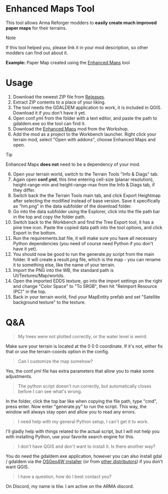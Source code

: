 # Enhanced Maps Tool
This tool allows Arma Reforger modders to **easily create much improved paper maps** for their terrains.

> [!NOTE]
> If this tool helped you, please link it in your mod description, so other modders can find out about it.
>
> **Example:** Paper Map created using the [Enhanced Maps](https://github.com/Til-Weimann/EnhancedMaps/) tool

# Usage

1. Download the newest ZIP file from [Releases](https://github.com/Til-Weimann/EnhancedMaps/releases).
2. Extract ZIP contents to a place of your liking.
3. The tool needs the GDALDEM application to work, it is included in QGIS. Download it if you don't have it yet.
4. Open conf.yml from the folder with a text editor, and paste the path to gdaldem.exe so the tool can find it.
5. Download the [Enhanced Maps](https://reforger.armaplatform.com/workshop/644B042109700804-EnhancedMaps) mod from the Workshop.
6. Add the mod as a project to the Workbench launcher. Right click your terrain mod, select "Open with addons", choose Enhanced Maps and open.
> [!TIP]
> Enhanced Maps **does not** need to be a dependency of your mod.
6. Open your terrain world, switch to the Terrain Tools "Info & Diags" tab.
7. Again open **conf.yml**, this time entering cell-size (planar resolution), height-range-min and height-range-max from the Info & Diags tab, if they differ.
8. Switch back the the Terrain Tools main tab, and click Export Heightmap after selecting the modified instead of base version. Save it specifically as "hm.png" in the data subfolder of the download folder.
9. Go into the data subfolder using the Explorer, click into the file path bar in the top and copy the folder path.
10. Switch back to the Workbench and find the Tree Export tool, it has a pine tree icon. Paste the copied data path into the tool options, and click Export in the bottom.
11. Run the requirements.bat file, it will make sure you have all necessary Python dependencies (you need of course need Python if you don't have it yet).
12. You should now be good to run the generate.py script from the main folder. It will create a result.png file, which is the map - you can rename it to something else, like the name of your terrain.
13. Import the PNG into the WB, the standard path is UI/Textures/Map/worlds.
14. Open the imported EDDS texture, go into the import settings on the right and change "Color Space" to "To SRGB", then hit "Reimport Resource (PC)" in the top.
15. Back in your terrain world, find your MapEntity prefab and set "Satellite background texture" to the texture.

# Q&A

> My trees were not plotted correctly, or the water level is weird.

Make sure your terrain is located at the 0 0 0 coordinate. If it's not, either fix that or use the terrain-coords option in the config.

> Can I customize the map somehow?

Yes, the conf.yml file has extra parameters that allow you to make some adjustments.

> The python script doesn't run correctly, but automatically closes before I can see what's wrong.

In the folder, click the top bar like when copying the file path, type "cmd", press enter. Now enter "generate.py" to run the script. This way, the window will always stay open and allow you to read any errors.

> I need help with my general Python setup, I can't get it to work.

I'll gladly help with things related to the actual script, but I will not help you with installing Python, use your favorite search engine for this.

> I don't have QGIS and don't want to install it. Is there another way?

You do need the gdaldem.exe application, however you can also install gdal / gdaldem via the [OSGeo4W installer](https://trac.osgeo.org/osgeo4w/) (or from [other distributors](https://gdal.org/en/stable/download.html#binaries)) if you don't want QGIS.

> I have a question, how do I best contact you?

On Discord, my name is tilw. I am active on the ARMA discord.
